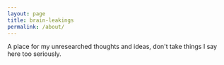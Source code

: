 ```yaml
---
layout: page
title: brain-leakings
permalink: /about/
---
```


A place for my unresearched thoughts and ideas, don't take things I say here too seriously.
